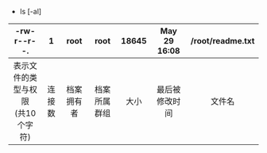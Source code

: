 - ls [-al]

| -rw-r--r--. | 1 | root | root | 18645 | May 29 16:08 | /root/readme.txt |
| :----: | :----: | :----: |:----: |:----: |:----: |:----: |
| 表示文件的类型与权限<br/>(共10个字符) | 连接数 | 档案拥有者 | 档案所属群组 | 大小   | 最后被修改时间   | 文件名 |